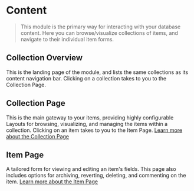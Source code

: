 # Content

> This module is the primary way for interacting with your database content. Here you can browse/visualize collections
> of items, and navigate to their individual item forms.

## Collection Overview

This is the landing page of the module, and lists the same collections as its content navigation bar. Clicking on a
collection takes to you to the Collection Page.

## Collection Page

This is the main gateway to your items, providing highly configurable Layouts for browsing, visualizing, and managing
the items within a collection. Clicking on an item takes to you to the Item Page.
[Learn more about the Collection Page](/app/content/collection)

## Item Page

A tailored form for viewing and editing an item's fields. This page also includes options for archiving, reverting,
deleting, and commenting on the item. [Learn more about the Item Page](/app/content/item)
